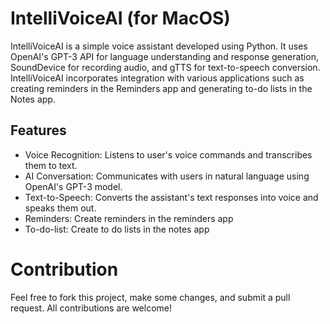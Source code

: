 # IntelliVoiceAI (for MacOS)
IntelliVoiceAI is a simple voice assistant developed using Python. It uses OpenAI's GPT-3 API for language understanding and response generation, SoundDevice for recording audio, and gTTS for text-to-speech conversion. IntelliVoiceAI incorporates integration with various applications such as creating reminders in the Reminders app and generating to-do lists in the Notes app.  

## Features
* Voice Recognition: Listens to user's voice commands and transcribes them to text.
* AI Conversation: Communicates with users in natural language using OpenAI's GPT-3 model.
* Text-to-Speech: Converts the assistant's text responses into voice and speaks them out.
* Reminders: Create reminders in the reminders app
* To-do-list: Create to do lists in the notes app 

# Contribution
Feel free to fork this project, make some changes, and submit a pull request. All contributions are welcome!
